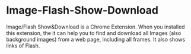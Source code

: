 # Image-Flash-Show-Download
Image/Flash Show&amp;Download is a Chrome Extension. When you installed this extension, the it can help you to find and download all Images (also background images) from a web page, including all frames. It also shows links of Flash.
